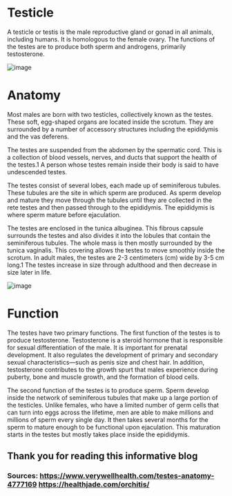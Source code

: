 # Testicle
A testicle or testis is the male reproductive gland or gonad in all animals, including humans. It is homologous to the female ovary. The functions of the testes are to produce both sperm and androgens, primarily testosterone.

![image](https://user-images.githubusercontent.com/66262586/171316468-dde9a530-b917-4632-9526-ed0197f10685.png)

# Anatomy
Most males are born with two testicles, collectively known as the testes. These soft, egg-shaped organs are located inside the scrotum. They are surrounded by a number of accessory structures including the epididymis and the vas deferens.

The testes are suspended from the abdomen by the spermatic cord. This is a collection of blood vessels, nerves, and ducts that support the health of the testes.1 A person whose testes remain inside their body is said to have undescended testes.

The testes consist of several lobes, each made up of seminiferous tubules. These tubules are the site in which sperm are produced. As sperm develop and mature they move through the tubules until they are collected in the rete testes and then passed through to the epididymis. The epididymis is where sperm mature before ejaculation.

The testes are enclosed in the tunica albuginea. This fibrous capsule surrounds the testes and also divides it into the lobules that contain the seminiferous tubules. The whole mass is then mostly surrounded by the tunica vaginalis. This covering allows the testes to move smoothly inside the scrotum. In adult males, the testes are 2-3 centimeters (cm) wide by 3-5 cm long.1 The testes increase in size through adulthood and then decrease in size later in life.

![image](https://user-images.githubusercontent.com/66262586/171316527-82537e2d-9c86-4b05-a6e7-6a5623513580.png)

# Function
The testes have two primary functions. The first function of the testes is to produce testosterone. Testosterone is a steroid hormone that is responsible for sexual differentiation of the male. It is important for prenatal development. It also regulates the development of primary and secondary sexual characteristics—such as penis size and chest hair. In addition, testosterone contributes to the growth spurt that males experience during puberty, bone and muscle growth, and the formation of blood cells.

The second function of the testes is to produce sperm. Sperm develop inside the network of seminiferous tubules that make up a large portion of the testicles. Unlike females, who have a limited number of germ cells that can turn into eggs across the lifetime, men are able to make millions and millions of sperm every single day. It then takes several months for the sperm to mature enough to be functional upon ejaculation. This maturation starts in the testes but mostly takes place inside the epididymis.

## Thank you for reading this informative blog
### Sources: https://www.verywellhealth.com/testes-anatomy-4777169 https://healthjade.com/orchitis/

